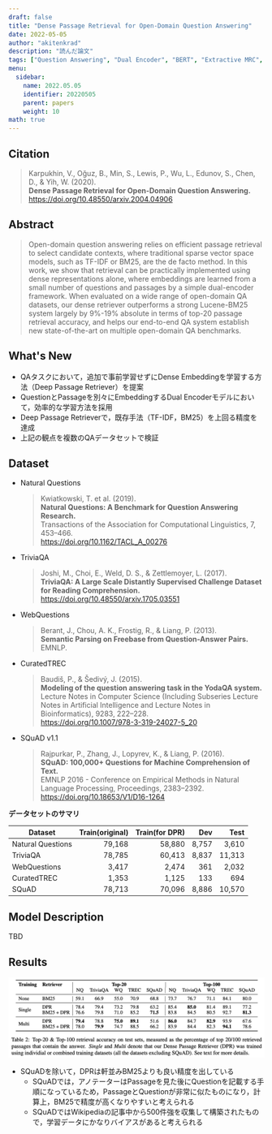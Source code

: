 ```yaml
---
draft: false
title: "Dense Passage Retrieval for Open-Domain Question Answering"
date: 2022-05-05
author: "akitenkrad"
description: "読んだ論文"
tags: ["Question Answering", "Dual Encoder", "BERT", "Extractive MRC", "Natural Questions", "TriviaQA", "WebQuestions"]
menu:
  sidebar:
    name: 2022.05.05
    identifier: 20220505
    parent: papers
    weight: 10
math: true
---
```


## Citation

> Karpukhin, V., Oğuz, B., Min, S., Lewis, P., Wu, L., Edunov, S., Chen, D., & Yih, W. (2020).   
> **Dense Passage Retrieval for Open-Domain Question Answering.**   
> https://doi.org/10.48550/arxiv.2004.04906

## Abstract

> Open-domain question answering relies on efficient passage retrieval to
> select candidate contexts, where traditional sparse vector space models, such
> as TF-IDF or BM25, are the de facto method. In this work, we show that
> retrieval can be practically implemented using dense representations alone,
> where embeddings are learned from a small number of questions and passages by a
> simple dual-encoder framework. When evaluated on a wide range of open-domain QA
> datasets, our dense retriever outperforms a strong Lucene-BM25 system largely
> by 9%-19% absolute in terms of top-20 passage retrieval accuracy, and helps our
> end-to-end QA system establish new state-of-the-art on multiple open-domain QA
> benchmarks.

## What's New

- QAタスクにおいて，追加で事前学習せずにDense Embeddingを学習する方法（Deep Passage Retriever）を提案
- QuestionとPassageを別々にEmbeddingするDual Encoderモデルにおいて，効率的な学習方法を採用
- Deep Passage Retrieverで，既存手法（TF-IDF，BM25）を上回る精度を達成
- 上記の観点を複数のQAデータセットで検証

## Dataset

- Natural Questions
    > Kwiatkowski, T. et al. (2019).   
    > **Natural Questions: A Benchmark for Question Answering Research.**  
    > Transactions of the Association for Computational Linguistics, 7, 453–466.  
    > https://doi.org/10.1162/TACL_A_00276  
- TriviaQA
    > Joshi, M., Choi, E., Weld, D. S., & Zettlemoyer, L. (2017).  
    > **TriviaQA: A Large Scale Distantly Supervised Challenge Dataset for Reading Comprehension.**  
    > https://doi.org/10.48550/arxiv.1705.03551  
- WebQuestions
    > Berant, J., Chou, A. K., Frostig, R., & Liang, P. (2013).  
    > **Semantic Parsing on Freebase from Question-Answer Pairs.**  
    > EMNLP.  
- CuratedTREC
    > Baudiš, P., & Šedivý, J. (2015).  
    > **Modeling of the question answering task in the YodaQA system.**  
    > Lecture Notes in Computer Science (Including Subseries Lecture Notes in Artificial Intelligence and Lecture Notes in Bioinformatics), 9283, 222–228.  
    > https://doi.org/10.1007/978-3-319-24027-5_20  
- SQuAD v1.1
    > Rajpurkar, P., Zhang, J., Lopyrev, K., & Liang, P. (2016).  
    > **SQuAD: 100,000+ Questions for Machine Comprehension of Text.**  
    > EMNLP 2016 - Conference on Empirical Methods in Natural Language Processing, Proceedings, 2383–2392.  
    > https://doi.org/10.18653/V1/D16-1264

**データセットのサマリ**

| Dataset | Train(original) | Train(for DPR) | Dev | Test |
|---------|----------------:|---------------:|----:|-----:|
| Natural Questions | 79,168 | 58,880 | 8,757 | 3,610 |
| TriviaQA          | 78,785 | 60,413 | 8,837 | 11,313 |
| WebQuestions      | 3,417  | 2,474  | 361   | 2,032 |
| CuratedTREC       | 1,353  | 1,125  | 133   | 694 |
| SQuAD             | 78,713 | 70,096 | 8,886 | 10,570 |

## Model Description

TBD

## Results

<img src='result-table2.png' title='from the paper' />

- SQuADを除いて，DPRは軒並みBM25よりも良い精度を出している
  - SQuADでは，アノテーターはPassageを見た後にQuestionを記載する手順になっているため，PassageとQuestionが非常に似たものになり，計算上，BM25で精度が高くなりやすいと考えられる
  - SQuADではWikipediaの記事中から500件強を収集して構築されたもので，学習データにかなりバイアスがあると考えられる